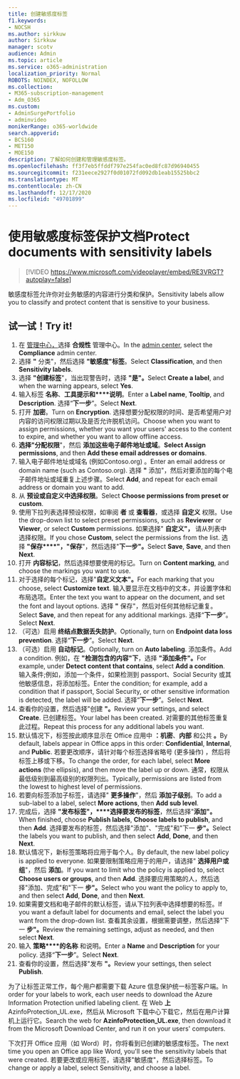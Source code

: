 ```yaml
---
title: 创建敏感度标签
f1.keywords:
- NOCSH
ms.author: sirkkuw
author: Sirkkuw
manager: scotv
audience: Admin
ms.topic: article
ms.service: o365-administration
localization_priority: Normal
ROBOTS: NOINDEX, NOFOLLOW
ms.collection:
- M365-subscription-management
- Adm_O365
ms.custom:
- AdminSurgePortfolio
- adminvideo
monikerRange: o365-worldwide
search.appverid:
- BCS160
- MET150
- MOE150
description: 了解如何创建和管理敏感度标签。
ms.openlocfilehash: ff3f7eb5ffddf797e254fac0ed8fc87d96940455
ms.sourcegitcommit: f231eece2927f0d01072fd092db1eab15525bbc2
ms.translationtype: MT
ms.contentlocale: zh-CN
ms.lasthandoff: 12/17/2020
ms.locfileid: "49701899"
---
```

# <a name="protect-documents-with-sensitivity-labels"></a><span data-ttu-id="20a8f-103">使用敏感度标签保护文档</span><span class="sxs-lookup"><span data-stu-id="20a8f-103">Protect documents with sensitivity labels</span></span>

> [!VIDEO https://www.microsoft.com/videoplayer/embed/RE3VRGT?autoplay=false]

<span data-ttu-id="20a8f-104">敏感度标签允许你对业务敏感的内容进行分类和保护。</span><span class="sxs-lookup"><span data-stu-id="20a8f-104">Sensitivity labels allow you to classify and protect content that is sensitive to your business.</span></span>

## <a name="try-it"></a><span data-ttu-id="20a8f-105">试一试！</span><span class="sxs-lookup"><span data-stu-id="20a8f-105">Try it!</span></span>

1. <span data-ttu-id="20a8f-106">在 [管理中心，](https://admin.microsoft.com)选择 **合规性** 管理中心。</span><span class="sxs-lookup"><span data-stu-id="20a8f-106">In the [admin center](https://admin.microsoft.com), select the **Compliance** admin center.</span></span>
1. <span data-ttu-id="20a8f-107">选择 **"** 分类"，然后选择 **"敏感度"标签**。</span><span class="sxs-lookup"><span data-stu-id="20a8f-107">Select **Classification**, and then **Sensitivity labels**.</span></span>
1. <span data-ttu-id="20a8f-108">选择 **"创建标签**"，当出现警告时，选择 **"是"。**</span><span class="sxs-lookup"><span data-stu-id="20a8f-108">Select **Create a label**, and when the warning appears, select **Yes**.</span></span>
1. <span data-ttu-id="20a8f-109">输入标签 **名称**、**工具提示和\*\*\*\*说明**。</span><span class="sxs-lookup"><span data-stu-id="20a8f-109">Enter a **Label name**, **Tooltip**, and **Description**.</span></span> <span data-ttu-id="20a8f-110">选择“**下一步**”。</span><span class="sxs-lookup"><span data-stu-id="20a8f-110">Select **Next**.</span></span>
1. <span data-ttu-id="20a8f-111">打开 **加密**。</span><span class="sxs-lookup"><span data-stu-id="20a8f-111">Turn on **Encryption**.</span></span> <span data-ttu-id="20a8f-112">选择想要分配权限的时间、是否希望用户对内容的访问权限过期以及是否允许脱机访问。</span><span class="sxs-lookup"><span data-stu-id="20a8f-112">Choose when you want to assign permissions, whether you want your users' access to the content to expire, and whether you want to allow offline access.</span></span>
1. <span data-ttu-id="20a8f-113">**选择"分配权限**"，然后 **添加这些电子邮件地址或域**。</span><span class="sxs-lookup"><span data-stu-id="20a8f-113">**Select Assign permissions**, and then **Add these email addresses or domains**.</span></span>
1. <span data-ttu-id="20a8f-114">输入电子邮件地址或域名 (例如Contoso.org) 。</span><span class="sxs-lookup"><span data-stu-id="20a8f-114">Enter an email address or domain name (such as Contoso.org).</span></span>  <span data-ttu-id="20a8f-115">选择 **"** 添加"，然后对要添加的每个电子邮件地址或域重复上述步骤。</span><span class="sxs-lookup"><span data-stu-id="20a8f-115">Select **Add**, and repeat for each email address or domain you want to add.</span></span>
1. <span data-ttu-id="20a8f-116">从 **预设或自定义中选择权限**。</span><span class="sxs-lookup"><span data-stu-id="20a8f-116">Select **Choose permissions from preset or custom**.</span></span>
1. <span data-ttu-id="20a8f-117">使用下拉列表选择预设权限，如审阅 **者** 或 **查看器**，或选择 **自定义** 权限。</span><span class="sxs-lookup"><span data-stu-id="20a8f-117">Use the drop-down list to select preset permissions, such as **Reviewer** or **Viewer**, or select **Custom** permissions.</span></span> <span data-ttu-id="20a8f-118">如果选择" **自定义"，** 请从列表中选择权限。</span><span class="sxs-lookup"><span data-stu-id="20a8f-118">If you chose **Custom**, select the permissions from the list.</span></span> <span data-ttu-id="20a8f-119">选择 **"保存\*\*\*\*"，"保存**"，然后选择"**下一步"。**</span><span class="sxs-lookup"><span data-stu-id="20a8f-119">Select **Save**, **Save**, and then **Next**.</span></span>
1. <span data-ttu-id="20a8f-120">打开 **内容标记**，然后选择想要使用的标记。</span><span class="sxs-lookup"><span data-stu-id="20a8f-120">Turn on **Content marking**, and choose the markings you want to use.</span></span>
1. <span data-ttu-id="20a8f-121">对于选择的每个标记，选择"**自定义文本"。**</span><span class="sxs-lookup"><span data-stu-id="20a8f-121">For each marking that you choose, select **Customize text**.</span></span> <span data-ttu-id="20a8f-122">输入要显示在文档中的文本，并设置字体和布局选项。</span><span class="sxs-lookup"><span data-stu-id="20a8f-122">Enter the text you want to appear on the document, and set the font and layout options.</span></span> <span data-ttu-id="20a8f-123">选择 **"** 保存"，然后对任何其他标记重复。</span><span class="sxs-lookup"><span data-stu-id="20a8f-123">Select **Save**, and then repeat for any additional markings.</span></span> <span data-ttu-id="20a8f-124">选择“**下一步**”。</span><span class="sxs-lookup"><span data-stu-id="20a8f-124">Select **Next**.</span></span>
1. <span data-ttu-id="20a8f-125">（可选）启用 **终结点数据丢失防护**。</span><span class="sxs-lookup"><span data-stu-id="20a8f-125">Optionally, turn on **Endpoint data loss prevention**.</span></span> <span data-ttu-id="20a8f-126">选择“**下一步**”。</span><span class="sxs-lookup"><span data-stu-id="20a8f-126">Select **Next**.</span></span>
1. <span data-ttu-id="20a8f-127">（可选）启用 **自动标记**。</span><span class="sxs-lookup"><span data-stu-id="20a8f-127">Optionally, turn on **Auto labeling**.</span></span> <span data-ttu-id="20a8f-128">添加条件。</span><span class="sxs-lookup"><span data-stu-id="20a8f-128">Add a condition.</span></span> <span data-ttu-id="20a8f-129">例如，在 **"检测包含的内容"下**，选择 **"添加条件"。**</span><span class="sxs-lookup"><span data-stu-id="20a8f-129">For example, under **Detect content that contains**, select **Add a condition**.</span></span> <span data-ttu-id="20a8f-130">输入条件;例如，添加一个条件，如果检测到 passport、Social Security 或其他敏感信息，将添加标签。</span><span class="sxs-lookup"><span data-stu-id="20a8f-130">Enter the condition; for example, add a condition that if passport, Social Security, or other sensitive information is detected, the label will be added.</span></span> <span data-ttu-id="20a8f-131">选择“**下一步**”。</span><span class="sxs-lookup"><span data-stu-id="20a8f-131">Select **Next**.</span></span>
1. <span data-ttu-id="20a8f-132">查看你的设置，然后选择"创建 **"。**</span><span class="sxs-lookup"><span data-stu-id="20a8f-132">Review your settings, and select **Create**.</span></span> <span data-ttu-id="20a8f-133">已创建标签。</span><span class="sxs-lookup"><span data-stu-id="20a8f-133">Your label has been created.</span></span> <span data-ttu-id="20a8f-134">对需要的其他标签重复此过程。</span><span class="sxs-lookup"><span data-stu-id="20a8f-134">Repeat this process for any additional labels you want.</span></span>
1. <span data-ttu-id="20a8f-135">默认情况下，标签按此顺序显示在 Office 应用中 **：机密**、**内部** 和公共 **。**</span><span class="sxs-lookup"><span data-stu-id="20a8f-135">By default, labels appear in Office apps in this order: **Confidential**, **Internal**, and **Public**.</span></span> <span data-ttu-id="20a8f-136">若要更改顺序，请针对每个标签选择省略号 (更多操作) ，然后将标签上移或下移。</span><span class="sxs-lookup"><span data-stu-id="20a8f-136">To change the order, for each label, select **More actions** (the ellipsis), and then move the label up or down.</span></span> <span data-ttu-id="20a8f-137">通常，权限从最低级别到最高级别的权限列出。</span><span class="sxs-lookup"><span data-stu-id="20a8f-137">Typically, permissions are listed from the lowest to highest level of permissions.</span></span>
1. <span data-ttu-id="20a8f-138">若要向标签添加子标签，请选择" **更多操作**"，然后 **添加子级别**。</span><span class="sxs-lookup"><span data-stu-id="20a8f-138">To add a sub-label to a label, select **More actions**, then **Add sub level**.</span></span>
1. <span data-ttu-id="20a8f-139">完成后，选择 **"发布标签"，\*\*\*\*选择要发布的标签**，然后选择"**添加"。**</span><span class="sxs-lookup"><span data-stu-id="20a8f-139">When finished, choose **Publish labels**, **Choose labels to publish**, and then **Add**.</span></span> <span data-ttu-id="20a8f-140">选择要发布的标签，然后选择"添加"、"完成"和"下一 **步"。**</span><span class="sxs-lookup"><span data-stu-id="20a8f-140">Select the labels you want to publish, and then select **Add**, **Done**, and then **Next**.</span></span>
1. <span data-ttu-id="20a8f-141">默认情况下，新标签策略将应用于每个人。</span><span class="sxs-lookup"><span data-stu-id="20a8f-141">By default, the new label policy is applied to everyone.</span></span> <span data-ttu-id="20a8f-142">如果要限制策略应用于的用户，请选择" **选择用户或组**"，然后 **添加**。</span><span class="sxs-lookup"><span data-stu-id="20a8f-142">If you want to limit who the policy is applied to, select **Choose users or groups**, and then **Add**.</span></span> <span data-ttu-id="20a8f-143">选择要应用策略的人，然后选择"添加、完成"和"下一 **步"。**</span><span class="sxs-lookup"><span data-stu-id="20a8f-143">Select who you want the policy to apply to, and then select **Add**, **Done**, and then **Next**.</span></span>
1. <span data-ttu-id="20a8f-144">如果需要文档和电子邮件的默认标签，请从下拉列表中选择想要的标签。</span><span class="sxs-lookup"><span data-stu-id="20a8f-144">If you want a default label for documents and email, select the label you want from the drop-down list.</span></span> <span data-ttu-id="20a8f-145">查看其余设置，根据需要调整，然后选择"下一 **步"。**</span><span class="sxs-lookup"><span data-stu-id="20a8f-145">Review the remaining settings, adjust as needed, and then select **Next**.</span></span>
1. <span data-ttu-id="20a8f-146">输入 **策略\*\*\*\*的名称** 和说明。</span><span class="sxs-lookup"><span data-stu-id="20a8f-146">Enter a **Name** and **Description** for your policy.</span></span> <span data-ttu-id="20a8f-147">选择“**下一步**”。</span><span class="sxs-lookup"><span data-stu-id="20a8f-147">Select **Next**.</span></span>
1. <span data-ttu-id="20a8f-148">查看你的设置，然后选择"发布 **"。**</span><span class="sxs-lookup"><span data-stu-id="20a8f-148">Review your settings, then select **Publish**.</span></span>

<span data-ttu-id="20a8f-149">为了让标签正常工作，每个用户都需要下载 Azure 信息保护统一标签客户端。</span><span class="sxs-lookup"><span data-stu-id="20a8f-149">In order for your labels to work, each user needs to download the Azure Information Protection unified labeling client.</span></span> <span data-ttu-id="20a8f-150">在 Web **上** AzinfoProtection_UL.exe，然后从 Microsoft 下载中心下载它，然后在用户计算机上运行它。</span><span class="sxs-lookup"><span data-stu-id="20a8f-150">Search the web for **AzinfoProtection_UL.exe**, then download it from the Microsoft Download Center, and run it on your users' computers.</span></span>

<span data-ttu-id="20a8f-151">下次打开 Office 应用（如 Word）时，你将看到已创建的敏感度标签。</span><span class="sxs-lookup"><span data-stu-id="20a8f-151">The next time you open an Office app like Word, you'll see the sensitivity labels that were created.</span></span> <span data-ttu-id="20a8f-152">若要更改或应用标签，请选择"敏感度"，然后选择标签。</span><span class="sxs-lookup"><span data-stu-id="20a8f-152">To change or apply a label, select Sensitivity, and choose a label.</span></span>

